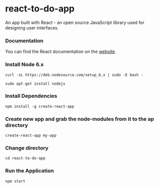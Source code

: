# react-to-do-app

An app built with React - an open source JavaScript library used for designing user interfaces.


### Documentation
You can find the React documentation on the [website](https://reactjs.org/).


### Install Node 6.x
```
curl -sL https://deb.nodesource.com/setup_6.x | sudo -E bash -

sudo apt-get install nodejs
```

### Install Dependencies
```
npm install -g create-react-app
```

### Create new app and grab the node-modules from it to the ap directory
```
create-react-app my-app
```

### Change directory

```
cd react-to-do-app
```


### Run the Application

```
npm start
```
